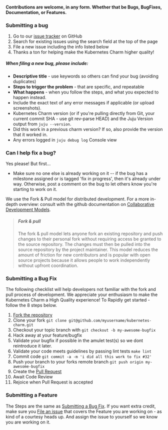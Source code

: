 
#### Contributions are welcome, in any form. Whether that be Bugs, BugFixes, Documentation, or Features.

### Submitting a bug

1. Go to our [issue tracker](http://github.com/whitmo/kubernetes-charm/issues) on GitHub
2. Search for existing issues using the search field at the top of the page
3. File a new issue including the info listed below
4. Thanks a ton for helping make the Kubernetes Charm higher quality!

##### When filing a new bug, please include:

- **Descriptive title** - use keywords so others can find your bug (avoiding duplicates)
- **Steps to trigger the problem** - that are specific, and repeatable
- **What happens** - when you follow the steps, and what you expected to happen instead.
- Include the exact text of any error messages if applicable (or upload screenshots).
- Kubernetes Charm version (or if you're pulling directly from Git, your current commit SHA - use git rev-parse HEAD) and the Juju Version output from `juju --version`.
- Did this work in a previous charm version? If so, also provide the version that it worked in.
- Any errors logged in `juju debug log` Console view

### Can I help fix a bug?

Yes please! But first...

- Make sure no one else is already working on it -- if the bug has a milestone assigned or is tagged 'fix in progress', then it's already under way. Otherwise, post a comment on the bug to let others know you're starting to work on it.

We use the Fork &amp; Pull model for distributed development. For a more in-depth overview: consult with the github documentation on [Collaborative Development Models](https://help.github.com/articles/using-pull-requests/#before-you-begin).

> ##### Fork & pull
>
> The fork & pull model lets anyone fork an existing repository and push changes to their personal fork without requiring access be granted to the source repository. The changes must then be pulled into the source repository by the project maintainer. This model reduces the amount of friction for new contributors and is popular with open source projects because it allows people to work independently without upfront coordination.

### Submitting a Bug Fix

The following checklist will help developers not familiar with the fork and pull process of development. We appreciate your enthusiasm to make the Kubernetes Charm a High Quality experience! To Rapidly get started - follow the 8 steps below.

1. [Fork the repository](https://help.github.com/articles/fork-a-repo/)
2. Clone your fork `git clone git@github.com/myusername/kubernetes-charm.git`
3. Checkout your topic branch with `git checkout -b my-awesome-bugfix`
4. Hack away at your feature/bugfix
5. Validate your bugfix if possible in the amulet test(s) so we dont reintroduce it later.
6. Validate your code meets guidelines by passing lint tests `make lint`
6. Commit code `git commit -a -m 'i did all this work to fix #32'`
7. Push your branch to your forks remote branch `git push origin my-awesome-bugfix`
8. Create the [Pull Request](https://help.github.com/articles/using-pull-requests/#initiating-the-pull-request)
9. Await Code Review
10. Rejoice when Pull Request is accepted

### Submitting a Feature

The Steps are the same as [Submitting a Bug Fix](#submitting-a-bug-fix). If you want extra credit, make sure you [File an issue](http://github.com/whitmo/kubernetes-charm/issues) that covers the Feature you are working on - as kind of a courtesy heads up. And assign the issue to yourself so we know you are working on it.

